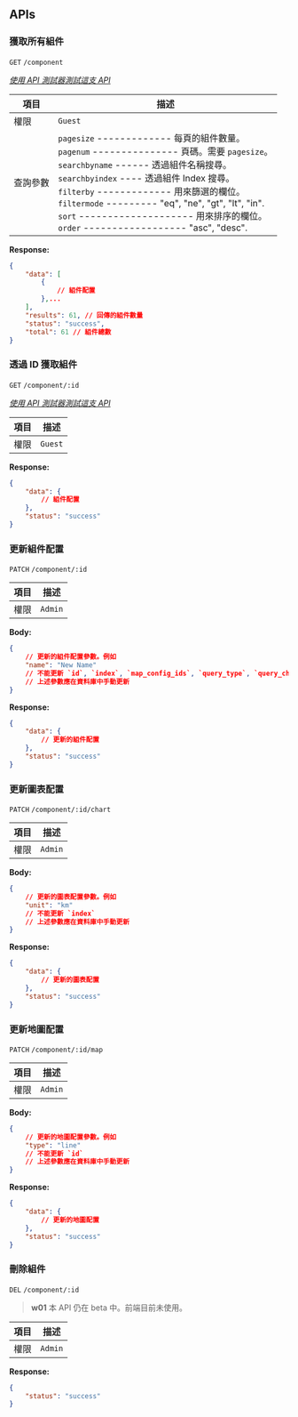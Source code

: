 ## APIs

### 獲取所有組件

`GET` `/component`

_[使用 API 測試器測試這支 API](/api)_

| 項目     | 描述                                                                                                                                                                                                                                                                                                                                                                                         |
| -------- | -------------------------------------------------------------------------------------------------------------------------------------------------------------------------------------------------------------------------------------------------------------------------------------------------------------------------------------------------------------------------------------------- |
| 權限     | `Guest`                                                                                                                                                                                                                                                                                                                                                                                      |
| 查詢參數 | `pagesize` ------------- 每頁的組件數量。<br>`pagenum` --------------- 頁碼。需要 `pagesize`。<br>`searchbyname` ------ 透過組件名稱搜尋。<br>`searchbyindex` ---- 透過組件 Index 搜尋。 <br>`filterby` ------------- 用來篩選的欄位。 <br>`filtermode` --------- "eq", "ne", "gt", "lt", "in".<br>`sort` -------------------- 用來排序的欄位。<br>`order` ------------------ "asc", "desc". |

**Response:**

```json
{
	"data": [
		{
			// 組件配置
        },...
	],
    "results": 61, // 回傳的組件數量
    "status": "success",
    "total": 61 // 組件總數
}
```

### 透過 ID 獲取組件

`GET` `/component/:id`

_[使用 API 測試器測試這支 API](/api)_

| 項目 | 描述    |
| ---- | ------- |
| 權限 | `Guest` |

**Response:**

```json
{
	"data": {
		// 組件配置
	},
	"status": "success"
}
```

### 更新組件配置

`PATCH` `/component/:id`

| 項目 | 描述    |
| ---- | ------- |
| 權限 | `Admin` |

**Body:**

```json
{
	// 更新的組件配置參數。例如
	"name": "New Name"
	// 不能更新 `id`, `index`, `map_config_ids`, `query_type`, `query_chart`, `query_history`
	// 上述參數應在資料庫中手動更新
}
```

**Response:**

```json
{
	"data": {
		// 更新的組件配置
	},
	"status": "success"
}
```

### 更新圖表配置

`PATCH` `/component/:id/chart`

| 項目 | 描述    |
| ---- | ------- |
| 權限 | `Admin` |

**Body:**

```json
{
	// 更新的圖表配置參數。例如
	"unit": "km"
	// 不能更新 `index`
	// 上述參數應在資料庫中手動更新
}
```

**Response:**

```json
{
	"data": {
		// 更新的圖表配置
	},
	"status": "success"
}
```

### 更新地圖配置

`PATCH` `/component/:id/map`

| 項目 | 描述    |
| ---- | ------- |
| 權限 | `Admin` |

**Body:**

```json
{
	// 更新的地圖配置參數。例如
	"type": "line"
	// 不能更新 `id`
	// 上述參數應在資料庫中手動更新
}
```

**Response:**

```json
{
	"data": {
		// 更新的地圖配置
	},
	"status": "success"
}
```

### 刪除組件

`DEL` `/component/:id`

> **w01**
> 本 API 仍在 beta 中。前端目前未使用。

| 項目 | 描述    |
| ---- | ------- |
| 權限 | `Admin` |

**Response:**

```json
{
	"status": "success"
}
```
